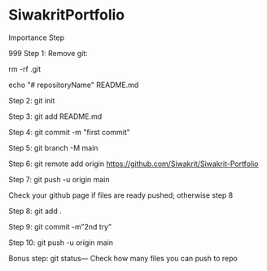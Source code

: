 # SiwakritPortfolio
 
Importance Step


999
Step 1: Remove git: 


rm -rf .git


echo "# repositoryName"  README.md


Step 2: git init


Step 3: git add README.md


Step 4: git commit -m "first commit"


Step 5: git branch -M main


Step 6: git remote add origin https://github.com/Siwakrit/Siwakrit-Portfolio


Step 7: git push -u origin main


Check your github page if files are ready pushed; otherwise step 8


Step 8: git add .


Step 9: git commit -m”2nd try”


Step 10: git push -u origin main


Bonus step: git status— Check how many files you can push to repo